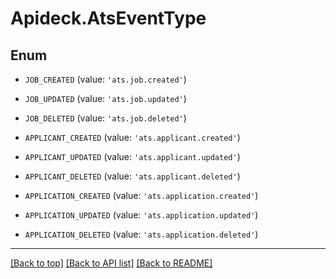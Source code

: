 # Apideck.AtsEventType

## Enum


* `JOB_CREATED` (value: `'ats.job.created'`)

* `JOB_UPDATED` (value: `'ats.job.updated'`)

* `JOB_DELETED` (value: `'ats.job.deleted'`)

* `APPLICANT_CREATED` (value: `'ats.applicant.created'`)

* `APPLICANT_UPDATED` (value: `'ats.applicant.updated'`)

* `APPLICANT_DELETED` (value: `'ats.applicant.deleted'`)

* `APPLICATION_CREATED` (value: `'ats.application.created'`)

* `APPLICATION_UPDATED` (value: `'ats.application.updated'`)

* `APPLICATION_DELETED` (value: `'ats.application.deleted'`)


---

[[Back to top]](#) [[Back to API list]](../../../../README.md#documentation-for-api-endpoints) [[Back to README]](../../../../README.md)


